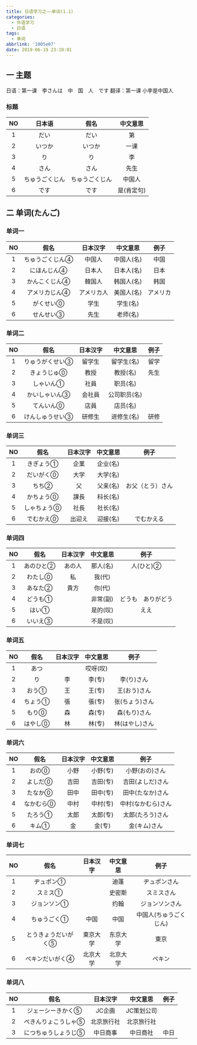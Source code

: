 ```yaml
---
title: 日语学习之——单词(1.1)
categories:
  - 外语学习
  - 日语
tags:
  - 单词
abbrlink: '1005e07'
date: 2019-06-19 23:10:01
---
```


## 一 主题

日语：第一课　李さんは　中　国　人　です
翻译：第一课 小李是中国人

### 标题

|  NO  | 日本语 | 假名 | 中文意思 |
| :--: | :----: | :--: | :--: |
|  1   |   だい     | だい | 第 |
| 2 | いつか | いつか | 一课 |
| 3 |  り|   り   |    李  |
| 4 | さん | さん | 先生 |
| 5 | ちゅうごくじん | ちゅうごくじん | 中国人 |
| 6 | です | です | 是(肯定句) |

<!--more-->

##  二 单词(たんご)

###  单词一 

|  NO  | 假名 | 日本汉字 | 中文意思 | 例子 |
| :--: | :----: | :--: | :--: | :--: |
|  1   | ちゅうごくじん④ | 中国人 | 中国人(名) | 中国 |
| 2 | にほんじん④ | 日本人 | 日本人(名) | 日本 |
| 3 | かんこくじん④ |   韓国人   |  韩国人(名)  | 韩国 |
| 4 | アメリカじん④ | アメリカ人 | 美国人(名) | アメリカ |
| 5 | がくせい⓪ | 学生 | 学生(名) |  |
| 6 | せんせい③ | 先生 | 老师(名) |  |

###  单词二

|  NO  | 假名 | 日本汉字 | 中文意思 | 例子 |
| :--: | :----: | :--: | :--: | :--: |
|  1   | りゅうがくせい③ | 留学生 | 留学生(名) | 留学 |
| 2 | きょうじゅ⓪ | 教授 | 教授(名) | 先生 |
| 3 | しゃいん① |   社員   |  职员(名)  |  |
| 4 | かいしゃいん③ | 会社員 | 公司职员(名) |  |
| 5 | てんいん⓪ | 店員 | 店员(名) |  |
| 6 | けんしゅうせい③ | 研修生 | 进修生(名) | 研修 |

###  单词三

|  NO  | 假名 | 日本汉字 | 中文意思 | 例子 |
| :--: | :----: | :--: | :--: | :--: |
|  1   | きぎょう① | 企業 | 企业(名) |  |
| 2 | だいがく⓪ | 大学 | 大学(名) |  |
| 3 | ちち② |   父   |  父亲(名)  | お父（とう）さん |
| 4 | かちょう⓪ | 課長 | 科长(名) |  |
| 5 | しゃちょう⓪ | 社長 | 社长(名) |  |
| 6 | でむかえ⓪ | 出迎え | 迎接(名) | でむかえる |

### 单词四

|  NO  | 假名 | 日本汉字 | 中文意思 | 例子 |
| :--: | :----: | :--: | :--: | :--: |
|  1   | あのひと② | あの人 | 那人(名) | 人(ひと)② |
| 2 | わたし⓪ | 私 | 我(代) |  |
| 3 | あなた② |   貴方   |  你(代)  |  |
| 4 | どうも① |  | 非常(副) | どうも　ありがどう |
| 5 | はい① |  | 是的(叹) | ええ |
| 6 | いいえ③ |  | 不是(叹) |  |

###  单词五

|  NO  | 假名 | 日本汉字 | 中文意思 | 例子 |
| :--: | :----: | :--: | :--: | :--: |
|  1   | あつ |  | 哎呀(叹) |  |
| 2 | り | 李 | 李(专) | 李(り)さん |
| 3 | おう① |    王    |  王(专)  | 王(おう)さん |
| 4 | ちょう① | 張 | 張(专) | 张(ちょう)さん |
| 5 | もり⓪ | 森 | 森(专) | 森(もり)さん |
| 6 | はやし⓪ | 林 | 林(专) | 林(はやし)さん |

###  单词六

|  NO  | 假名 | 日本汉字 | 中文意思 | 例子 |
| :--: | :----: | :--: | :--: | :--: |
|  1   | おの⓪ | 小野 | 小野(专) | 小野(おの)さん |
| 2 | よしだ⓪ | 吉田 | 吉田(专) | 吉田(よしだ)さん |
| 3 | たなか⓪ |    田中    |  田中(专)  | 田中(たなか)さん |
| 4 | なかむら⓪ | 中村 | 中村(专) | 中村(なかむら)さん |
| 5 | たろう① | 太郎 | 太郎(专) | 太郎(たろう)さん |
| 6 | キム① | 金 | 金(专) | 金(キム)さん |

###  单词七

|  NO  | 假名 | 日本汉字 | 中文意思 | 例子 |
| :--: | :----: | :--: | :--: | :--: |
|  1   | ヂュポン① |  | 迪蓬 | ヂュポンさん |
| 2 | スミス① |  | 史密斯 | スミスさん |
| 3 | ジョンソン① |        |  约翰  | ジョンソンさん |
| 4 | ちゅうごく① | 中国 |   中国   | 中国人(ちゅうごくじん) |
| 5 | とうきょうだいがく⑤ | 東京大学 | 东京大学 | 東京 |
| 6 | ペキンだいがく④ | 北京大学 | 北京大学 | ペキン |

###  单词八

|  NO  | 假名 | 日本汉字 | 中文意思 | 例子 |
| :--: | :----: | :--: | :--: | :--: |
|  1   | ジェーシーきかく⑤ | JC企画 | JC策划公司 |  |
| 2 | ぺきんりょこうしゃ⑤ | 北京旅行社 | 北京旅行社 |  |
| 3 | につちゅうしょうじ⑤ | 中日商事 |  中日商社  | 中日 |